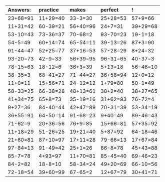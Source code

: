 | Answers: | practice | makes | perfect | ! |
| :--- | :--- | :--- | :--- | :--- |
| 23+68=91 | 11+29=40 | 33-3=30 | 25+28=53 | 57+9=66 | 
| 11+31=42 | 60-39=21 | 56+40=96 | 24+7=31 | 39+29=68 | 
| 53-10=43 | 73-36=37 | 70-68=2 | 93-70=23 | 19-1=18 | 
| 54-5=49 | 60+14=74 | 65-54=11 | 39-13=26 | 87+3=90 | 
| 91-44=47 | 52+25=77 | 37+16=53 | 57-28=29 | 8+24=32 | 
| 93-20=73 | 42-9=33 | 56+39=95 | 96-31=65 | 40-37=3 | 
| 78-15=63 | 18-12=6 | 36+3=39 | 5+13=18 | 56-46=10 | 
| 38-35=3 | 68-41=27 | 71-44=27 | 36+58=94 | 12+0=12 | 
| 11+0=11 | 15+56=71 | 24-12=12 | 1+79=80 | 50-1=49 | 
| 58-33=25 | 66-38=28 | 48+13=61 | 38+2=40 | 38+27=65 | 
| 41+34=75 | 65+8=73 | 35-19=16 | 31+62=93 | 76-72=4 | 
| 9+27=36 | 84-40=44 | 42+47=89 | 70-31=39 | 53-34=19 | 
| 36+55=91 | 64-50=14 | 91-68=23 | 9+40=49 | 89-46=43 | 
| 71-62=9 | 20+36=56 | 76+9=85 | 15+66=81 | 57+35=92 | 
| 11+18=29 | 51-26=25 | 19+21=40 | 5+87=92 | 64-18=46 | 
| 21+60=81 | 87+10=97 | 17+11=28 | 79-66=13 | 17+67=84 | 
| 97-84=13 | 91-49=42 | 25+1=26 | 86-8=78 | 45+43=88 | 
| 85-7=78 | 4+93=97 | 11+70=81 | 85-45=40 | 69-46=23 | 
| 84-2=82 | 18-8=10 | 58-34=24 | 49+20=69 | 66-10=56 | 
| 72-18=54 | 39+60=99 | 67-65=2 | 12+67=79 | 30+41=71 | 
